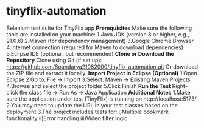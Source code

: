 # tinyflix-automation
Selenium test suite for TinyFlix app
**Prerequisites**
Make sure the following tools are installed on your machine:
1.Java JDK (version 8 or higher, e.g., 21.0.6)
2.Maven (for dependency management)
3.Google Chrome Browser
4.Internet connection (required for Maven to download dependencies)
5.Eclipse IDE (optional, but recommended)
**Clone or Download the Repository**
Clone using Git (if set up): https://github.com/Soundarya21082000/tinyflix-automation.git
Or download the ZIP file and extract it locally.
**Import Project in Eclipse (Optional)**
1.Open Eclipse
2.Go to: File → Import
3.Select: Maven → Existing Maven Projects
4.Browse and select the project folder
5.Click Finish
**Run the Test**
Right-click the class file → Run As → Java Application
**Additional Notes**
1.Make sure the application under test (TinyFlix) is running on http://localhost:5173/
2.You may need to update the URL in your test classes based on the deployment
3.The project includes tests for:
i)Multiple bookmark functionality
ii)Error handling
iii)Video filter logic

